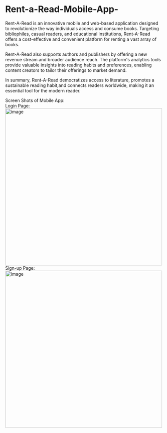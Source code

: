 # Rent-a-Read-Mobile-App-
Rent-A-Read is an innovative mobile and web-based application designed to revolutionize the way individuals access and consume books. Targeting bibliophiles, casual readers, and educational institutions, Rent-A-Read offers a cost-effective and convenient platform for renting a vast array of books.

Rent-A-Read also supports authors and publishers by offering a new revenue stream and broader audience reach. The platform's analytics tools provide valuable insights into reading habits and preferences, enabling content creators to tailor their offerings to market demand.

In summary, Rent-A-Read democratizes access to literature, promotes a sustainable reading habit,and connects readers worldwide, making it an essential tool for the modern reader.

Screen Shots of Mobile App:<br>
Login Page:<br>
<img width="500" alt="image" src="https://github.com/user-attachments/assets/eae20ce6-5111-4b42-84ef-53fc1abe444e">
<br>
Sign-up Page:
<br>
<img width="500" alt="image"  src="https://github.com/user-attachments/assets/098798a1-82aa-43c8-a4ff-e896c37ca958">




